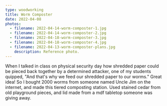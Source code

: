 ```yaml
---
type: woodworking
title: Worm Composter
date: 2022-04-08
photos:
  - filename: 2022-04-14-worm-composter-1.jpg
  - filename: 2022-04-14-worm-composter-2.jpg
  - filename: 2022-04-18-worm-composter-3.jpg
  - filename: 2022-04-18-worm-composter-4.jpg
  - filename: 2022-04-13-worm-composter-plans.jpg
    description: Reference photo.
---
```



When I talked in class on physical security day how shredded paper could be pieced back together by a determined attacker, one of my students quipped, "And that's why we feed our shredded paper to our worms." Great idea! So I bought 2000 worms from someone named Uncle Jim on the internet, and made this tiered composting station. Used stained cedar from old playground pieces, and lid made from a mdf tabletop someone was giving away.
